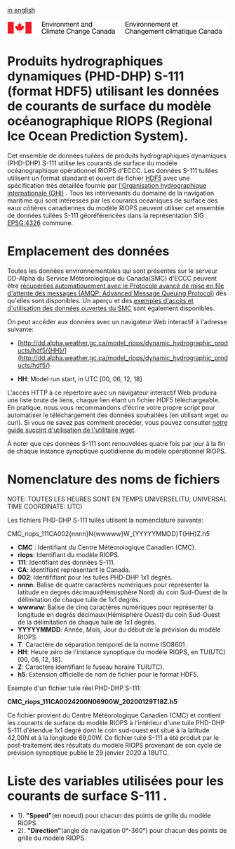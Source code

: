 [in english](readme_riops_S111-datamart-alpha_en.md)

![ECCC logo](../../docs/img_eccc-logo.png)


# Produits hydrographiques dynamiques (PHD-DHP) S-111 (format HDF5) utilisant les données de courants de surface du modèle océanographique RIOPS (Regional Ice Ocean Prediction System).

Cet ensemble de données tuilées de produits hydrographiques dynamiques (PHD-DHP) S-111 utilise les courants de surface du modèle océanographique opérationnel RIOPS d'ECCC. Les données S-111 tuilées utilisent un format standard et ouvert de fichier [HDF5](ttps://www.hdfgroup.org/solutions/hdf5/) avec une spécification très détaillée fournie par [l'Organisation hydrographique internationale (OHI)](https://iho.int/fr/) . Tous les intervenants du domaine de la navigation maritime qui sont intéressés par les courants océaniques de surface des eaux côtières canadiennes du modèle RIOPS peuvent utiliser cet ensemble de données tuilées S-111 géoréférencées dans la représentation SIG [EPSG:4326](https://epsg.io/4326) commune.

# Emplacement des données

Toutes les données environnementales qui sont présentes sur le serveur DD-Alpha du Service Météorologique du Canada(SMC) d'ECCC peuvent être [récupérées automatiquement avec le Protocole avancé de mise en file d'attente des messages (AMQP: Advanced Message Queuing Protocol)](../../docs/msc-datamart/amqp_fr.md) dès qu'elles sont disponibles. Un aperçu et des [exemples d'accès et d'utilisation des données ouvertes du SMC](../../docs/usage/readme_fr.md)  sont également disponibles.

On peut accéder aux données avec un navigateur Web interactif à l'adresse suivante:

* [http://dd.alpha.weather.gc.ca/model_riops/dynamic_hydrographic_products/hdf5/{HH}/](http://dd.alpha.weather.gc.ca/model_riops/dynamic_hydrographic_products/hdf5/)

* __HH__: Model run start, in UTC [00, 06, 12, 18]

L'accès HTTP à ce répertoire avec un navigateur interactif Web produira une liste brute de liens, chaque lien étant un fichier HDF5 téléchargeable. En pratique, nous vous recommandons d'écrire votre propre script pour automatiser le téléchargement des données souhaitées (en utilisant wget ou curl). Si vous ne savez pas comment procéder, vous pouvez consulter [notre guide succint d'utilisation de l'utilitaire wget](../../docs/msc-datamart/readme_wget-datamart_fr.md).

À noter que ces données S-111 sont renouvelées quatre fois par jour à la fin de chaque instance synoptique quotidienne du modèle opérationnel RIOPS.

# Nomenclature des noms de fichiers

NOTE: TOUTES LES HEURES SONT EN TEMPS UNIVERSEL(TU, UNIVERSAL TIME COORDINATE: UTC)

Les fichiers PHD-DHP S-111 tuilés utilsent la nomenclature suivante:

CMC_riops_111CA002{nnnn}N{wwwww}W_{YYYYYMMDD}T{HH}Z.h5

* __CMC__ : Identifiant du Centre Météorologique Canadien (CMC).
* __riops__: Identifiant du modèle RIOPS.
* __111__: Identifiant des données S-111.
* __CA__: Identifiant représentant le Canada.
* __002__: Identififiant pour les tuiles PHD-DHP 1x1 degrés.
* __nnnn__: Balise de quatre caractères numériques pour représenter la latitude en degrés décimaux(Hémisphère Nord) du coin Sud-Ouest de la délimitation de chaque tuile de 1x1 degrés.
* __wwwww__: Balise de cinq caractères numériques pour représenter la longitude en degrés décimaux(Hémisphère Ouest) du coin Sud-Ouest de la délimitation de chaque tuile de 1x1 degrés.
* __YYYYYMMDD__: Année, Mois, Jour du début de la prévision du modèle RIOPS.
* __T__: Caractère de séparation temporel de la norme ISO8601 .
* __HH__: Heure zéro de l'instance synoptique du modèle RIOPS, en TU(UTC) [00, 06, 12, 18].
* __Z__: Caractère identifiant le fuseau horaire TU(UTC).
* __h5__: Extension officielle de nom de fichier pour le format HDF5.

Exemple d'un fichier tuile réel PHD-DHP S-111:

__CMC_riops_111CA0024200N06900W_20200129T18Z.h5__

Ce fichier provient du Centre Météorologique Canadien (CMC) et contient les courants de surface du modèle RIOPS à l'intérieur d'une tuile PHD-DHP S-111 d'étendue 1x1 degré dont le coin sud-ouest est situé à la latitude 42,00N  et à la longitude 69,00W. Ce fichier tuilé S-111 a été produit par le post-traitement des résultats du modèle RIOPS provenant de son cycle de prévision synoptique publié le 29 janvier 2020 à 18UTC.

# Liste des variables utilisées pour les courants de surface S-111 .

* 1). __"Speed"__(en noeud) pour chacun des points de grille du modèle RIOPS.
* 2). __"Direction"__(angle de navigation 0°-360°) pour chacun des points de grille du modèle RIOPS.